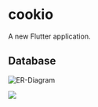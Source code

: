 # cookio

A new Flutter application.

## Database

![ER-Diagram](https://nx4808.your-storageshare.de/apps/files_sharing/publicpreview/pePeCbNdCkWzRsX?x=2560&y=1001&a=true&file=er-diagram.png&scalingup=0)

![](https://nx4808.your-storageshare.de/s/oHMfC8nP2z6fjB9/preview)